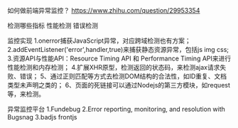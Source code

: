 如何做前端异常监控？
https://www.zhihu.com/question/29953354



检测哪些指标
性能检测
错误检测


监控实现
1.onerror捕获JavaScript异常，对应跨域检测也有方案；
2.addEventListener('error',handler,true)来捕获静态资源异常，包括js img css;
3.资源API与性能API：Resource Timing API 和 Performance Timing API来进行性能检测和内存检测；
4.扩展XHR原型，检测返回的状态码，来检测ajax请求失败、错误；
5、通过正则匹配等方式去检测DOM结构的合法性，如ID重复、文档类型未声明之类的；
6、页面的死链接可以通过Nodejs的第三方模块，如request等，来检测。


异常监控平台
1.Fundebug
2.Error reporting, monitoring, and resolution with Bugsnag
3.badjs
frontjs